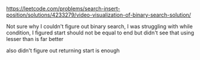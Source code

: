 https://leetcode.com/problems/search-insert-position/solutions/4233279/video-visualization-of-binary-search-solution/

Not sure why I couldn't figure out binary search, I was struggling with while condition, I figured start should not be equal to end but didn't see that using lesser than is far better

also didn't figure out returning start is enough
